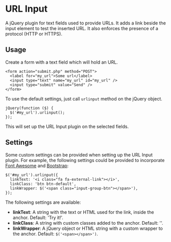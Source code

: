 # URL Input

A jQuery plugin for text fields used to provide URLs. It adds a link beside the input element to test the inserted URL. It also enforces the presence of a protocol (HTTP or HTTPS).

## Usage

Create a form with a text field which will hold an URL.

```
<form action="submit.php" method="POST">
  <label for="my_url">Some url</label>
  <input type="text" name="my_url" id="my_url" />
  <input type="submit" value="Send" />
</form>
```

To use the default settings, just call `urlinput` method on the jQuery object.

```
jQuery(function ($) {
  $('#my_url').urlinput();
});
```

This will set up the URL Input plugin on the selected fields.

## Settings

Some custom settings can be provided when setting up the URL Input plugin. For example, the following settings could be provided to incorporate [Font Awesome](http://fortawesome.github.io/Font-Awesome/) and [Bootstrap](http://getbootstrap.com/):

```
$('#my_url').urlinput({
  linkText: '<i class="fa fa-external-link"></i>',
  linkClass: 'btn btn-default',
  linkWrapper: $('<span class="input-group-btn"></span>'),
});
```

The following settings are available:
- **linkText**: A string with the text or HTML used for the link, inside the anchor. Default: 'Try it!'.
- **linkClass**: A string with custom classes added to the anchor. Default: ''.
- **linkWrapper**: A jQuery object or HTML string with a custom wrapper to the anchor. Default: `$('<span></span>')`.
